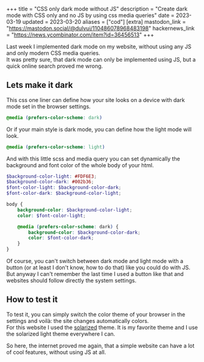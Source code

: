 +++
title = "CSS only dark mode without JS"
description = "Create dark mode with CSS only and no JS by using css media queries"
date = 2023-03-19
updated = 2023-03-20
aliases = ["cod"]
[extra]
mastodon_link = "https://mastodon.social/@dulvui/110486078968483198"
hackernews_link = "https://news.ycombinator.com/item?id=36456513"
+++

Last week I implemented dark mode on my website, without using any JS and only modern CSS media queries.  
It was pretty sure, that dark mode can only be implemented using JS, but a quick online search proved me wrong.

## Lets make it dark
This css one liner can define how your site looks on a device with dark mode set in the browser settings.
```css
@media (prefers-color-scheme: dark)
```

Or if your main style is dark mode, you can define how the light mode will look.
```css
@media (prefers-color-scheme: light)
```

And with this little scss and media query you can set dynamically the background and font color of the whole body of your html.  
```scss
$background-color-light: #FDF6E3;
$background-color-dark: #002b36;
$font-color-light: $background-color-dark;
$font-color-dark: $background-color-light;

body {
    background-color: $background-color-light;
    color: $font-color-light;

    @media (prefers-color-scheme: dark) {
        background-color: $background-color-dark;
        color: $font-color-dark;
    }
}
```

Of course, you can't switch between dark mode and light mode with a button (or at least I don't know, how to do that) like you could do with JS.
But anyway I can't remember the last time I used a button like that and websites should follow directly the system settings.

## How to test it
To test it, you can simply switch the color theme of your browser in the settings and voilà: the site changes automatically colors.  
For this website I used the [solarized](https://ethanschoonover.com/solarized/) theme.
It is my favorite theme and I use the solarized light theme everywhere I can.  


So here, the internet proved me again, that a simple website can have a lot of cool features, without using JS at all.